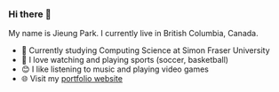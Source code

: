 ### Hi there 👋  
My name is Jieung Park. I currently live in British Columbia, Canada.  
- :school: Currently studying Computing Science at Simon Fraser University  
- :running: I love watching and playing sports (soccer, basketball)  
- :blush: I like listening to music and playing video games  
- :globe_with_meridians: Visit my [portfolio website](https://jieungportfolio.herokuapp.com/mainpage.html)  

<!--
**parkje0623/parkje0623** is a ✨ _special_ ✨ repository because its `README.md` (this file) appears on your GitHub profile.

Here are some ideas to get you started:

- 🔭 I’m currently working on ...
- 🌱 I’m currently learning ...
- 👯 I’m looking to collaborate on ...
- 🤔 I’m looking for help with ...
- 💬 Ask me about ...
- 📫 How to reach me: ...
- 😄 Pronouns: ...
- ⚡ Fun fact: ...
-->
